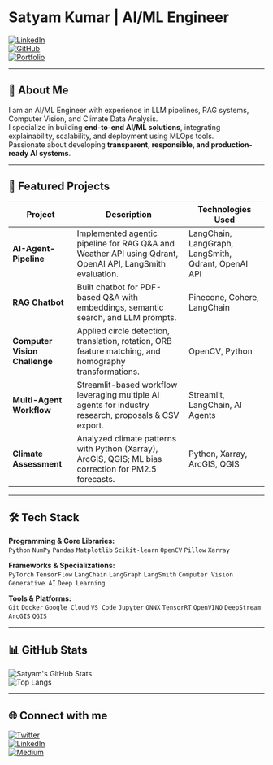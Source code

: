 # Satyam Kumar | AI/ML Engineer  

[![LinkedIn](https://img.shields.io/badge/LinkedIn-0A66C2?style=flat&logo=linkedin&logoColor=white)](https://www.linkedin.com/in/satyamkr07)  
[![GitHub](https://img.shields.io/badge/GitHub-100000?style=flat&logo=github&logoColor=white)](https://github.com/Satyam0775)  
[![Portfolio](https://img.shields.io/badge/Portfolio-12100E?style=flat&logo=vercel&logoColor=white)](#)  

---

## 👋 About Me  

I am an AI/ML Engineer with experience in LLM pipelines, RAG systems, Computer Vision, and Climate Data Analysis.  
I specialize in building **end-to-end AI/ML solutions**, integrating explainability, scalability, and deployment using MLOps tools.  
Passionate about developing **transparent, responsible, and production-ready AI systems**.  

---

## 🚀 Featured Projects  

| Project | Description | Technologies Used |
|---------|-------------|--------------------|
| **AI-Agent-Pipeline** | Implemented agentic pipeline for RAG Q&A and Weather API using Qdrant, OpenAI API, LangSmith evaluation. | LangChain, LangGraph, LangSmith, Qdrant, OpenAI API |
| **RAG Chatbot** | Built chatbot for PDF-based Q&A with embeddings, semantic search, and LLM prompts. | Pinecone, Cohere, LangChain |
| **Computer Vision Challenge** | Applied circle detection, translation, rotation, ORB feature matching, and homography transformations. | OpenCV, Python |
| **Multi-Agent Workflow** | Streamlit-based workflow leveraging multiple AI agents for industry research, proposals & CSV export. | Streamlit, LangChain, AI Agents |
| **Climate Assessment** | Analyzed climate patterns with Python (Xarray), ArcGIS, QGIS; ML bias correction for PM2.5 forecasts. | Python, Xarray, ArcGIS, QGIS |

---

## 🛠️ Tech Stack  

**Programming & Core Libraries:**  
`Python` `NumPy` `Pandas` `Matplotlib` `Scikit-learn` `OpenCV` `Pillow` `Xarray`

**Frameworks & Specializations:**  
`PyTorch` `TensorFlow` `LangChain` `LangGraph` `LangSmith` `Computer Vision` `Generative AI` `Deep Learning`  

**Tools & Platforms:**  
`Git` `Docker` `Google Cloud` `VS Code` `Jupyter` `ONNX` `TensorRT` `OpenVINO` `DeepStream` `ArcGIS` `QGIS`  

---

## 📊 GitHub Stats  

![Satyam's GitHub Stats](https://github-readme-stats.vercel.app/api?username=Satyam0775&show_icons=true&theme=radical)  
![Top Langs](https://github-readme-stats.vercel.app/api/top-langs/?username=Satyam0775&layout=compact&theme=radical)  

---

## 🌐 Connect with me  
[![Twitter](https://img.shields.io/badge/Twitter-1DA1F2?style=flat&logo=twitter&logoColor=white)](#)  
[![LinkedIn](https://img.shields.io/badge/LinkedIn-0A66C2?style=flat&logo=linkedin&logoColor=white)](https://www.linkedin.com/in/satyamkr07)  
[![Medium](https://img.shields.io/badge/Medium-12100E?style=flat&logo=medium&logoColor=white)](#)  
